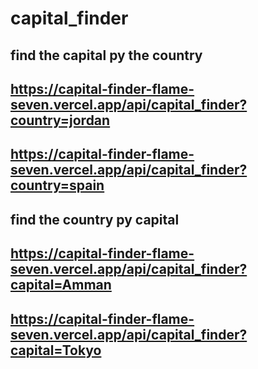 # capital_finder
## find the capital py the country
## https://capital-finder-flame-seven.vercel.app/api/capital_finder?country=jordan
## https://capital-finder-flame-seven.vercel.app/api/capital_finder?country=spain
## find the country py capital
## https://capital-finder-flame-seven.vercel.app/api/capital_finder?capital=Amman
## https://capital-finder-flame-seven.vercel.app/api/capital_finder?capital=Tokyo
